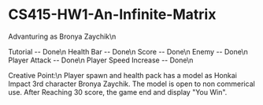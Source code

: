 # CS415-HW1-An-Infinite-Matrix
Advanturing as Bronya Zaychik\n

Tutorial -- Done\n
Health Bar -- Done\n
Score -- Done\n
Enemy -- Done\n
Player Attack -- Done\n
Player Speed Increase -- Done\n

Creative Point:\n
Player spawn and health pack has a model as Honkai Impact 3rd character Bronya Zaychik. The model is open to non commerical use.
After Reaching 30 score, the game end and display "You Win".
